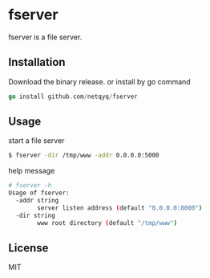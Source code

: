 # fserver
fserver is a file server.

## Installation
Download the binary release. or install by go command
```go
go install github.com/netqyq/fserver
```

## Usage
start a file server
```bash
$ fserver -dir /tmp/www -addr 0.0.0.0:5000
```
help message
```bash
# fserver -h
Usage of fserver:
  -addr string
        server listen address (default "0.0.0.0:8000")
  -dir string
        www root directory (default "/tmp/www")
```
## License
MIT